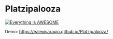 # Platzipalooza

[![Everything Is AWESOME](http://img.youtube.com/vi/dieRpYml8Ng/0.jpg)](https://www.youtube.com/watch?v=dieRpYml8Ngl-Y "Everything Is AWESOME")

Demo:
https://ealexisaraujo.github.io/Platzipalooza/
